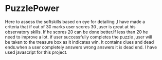# PuzzlePower
Here to assess the softskills based on eye for detailing ,I have made a criteria that if out of 30 marks user scores 30 ,user is great at his observatory skills. If he scores 20 can be done better.If less than 20 he need to improve a lot. if user successfully completes the puzzle ,user will be taken to the treasure box as it indicates win. It contains clues and dead ends.when a user completely answers wrong answers it is dead end. I have used javascript for this project.
